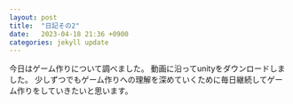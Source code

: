 ```yaml
---
layout: post
title:  "日記その2"
date:   2023-04-18 21:36 +0900
categories: jekyll update
---
```

今日はゲーム作りについて調べました。
動画に沿ってunityをダウンロードしました。
少しずつでもゲーム作りへの理解を深めていくために毎日継続してゲーム作りをしていきたいと思います。

[jekyll-docs]: https://jekyllrb.com/docs/home
[jekyll-gh]:   https://github.com/jekyll/jekyll
[jekyll-talk]: https://talk.jekyllrb.com/
